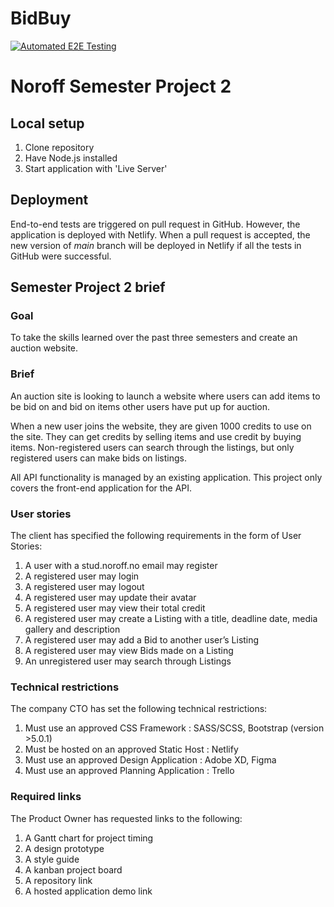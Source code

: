 # BidBuy

[![Automated E2E Testing](https://github.com/GeniePrinie/BidBuy/actions/workflows/e2e-test.yml/badge.svg)](https://github.com/GeniePrinie/BidBuy/actions/workflows/e2e-test.yml)

# Noroff Semester Project 2

## Local setup

1. Clone repository
2. Have Node.js installed
3. Start application with 'Live Server'

## Deployment

End-to-end tests are triggered on pull request in GitHub. However, the application is deployed with Netlify. When a pull request is accepted, the new version of _main_ branch will be deployed in Netlify if all the tests in GitHub were successful.

## Semester Project 2 brief

### Goal

To take the skills learned over the past three semesters and create an auction website.

### Brief

An auction site is looking to launch a website where users can add items to be bid on and bid on items other users have put up for auction.

When a new user joins the website, they are given 1000 credits to use on the site. They can get credits by selling items and use credit by buying items. Non-registered users can search through the listings, but only registered users can make bids on listings.

All API functionality is managed by an existing application. This project only covers the front-end application for the API.

### User stories

The client has specified the following requirements in the form of User Stories:

1. A user with a stud.noroff.no email may register
2. A registered user may login
3. A registered user may logout
4. A registered user may update their avatar
5. A registered user may view their total credit
6. A registered user may create a Listing with a title, deadline date, media gallery and description
7. A registered user may add a Bid to another user’s Listing
8. A registered user may view Bids made on a Listing
9. An unregistered user may search through Listings

### Technical restrictions

The company CTO has set the following technical restrictions:

1. Must use an approved CSS Framework : SASS/SCSS, Bootstrap (version >5.0.1)
2. Must be hosted on an approved Static Host : Netlify
3. Must use an approved Design Application : Adobe XD, Figma
4. Must use an approved Planning Application : Trello

### Required links

The Product Owner has requested links to the following:

1. A Gantt chart for project timing
2. A design prototype
3. A style guide
4. A kanban project board
5. A repository link
6. A hosted application demo link

